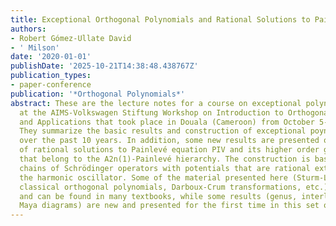 ```yaml
---
title: Exceptional Orthogonal Polynomials and Rational Solutions to Painlevé Equations
authors:
- Robert Gómez-Ullate David
- ' Milson'
date: '2020-01-01'
publishDate: '2025-10-21T14:38:48.438767Z'
publication_types:
- paper-conference
publication: '*Orthogonal Polynomials*'
abstract: These are the lecture notes for a course on exceptional polynomials taught
  at the AIMS-Volkswagen Stiftung Workshop on Introduction to Orthogonal Polynomials
  and Applications that took place in Douala (Cameroon) from October 5--12, 2018.
  They summarize the basic results and construction of exceptional poynomials, developed
  over the past 10 years. In addition, some new results are presented on the construction
  of rational solutions to Painlevé equation PIV and its higher order generalizations
  that belong to the A2n(1)-Painlevé hierarchy. The construction is based on dressing
  chains of Schrödinger operators with potentials that are rational extensions of
  the harmonic oscillator. Some of the material presented here (Sturm-Liouville operators,
  classical orthogonal polynomials, Darboux-Crum transformations, etc.) are classical
  and can be found in many textbooks, while some results (genus, interlacing and cyclic
  Maya diagrams) are new and presented for the first time in this set of lecture notes.
---
```

